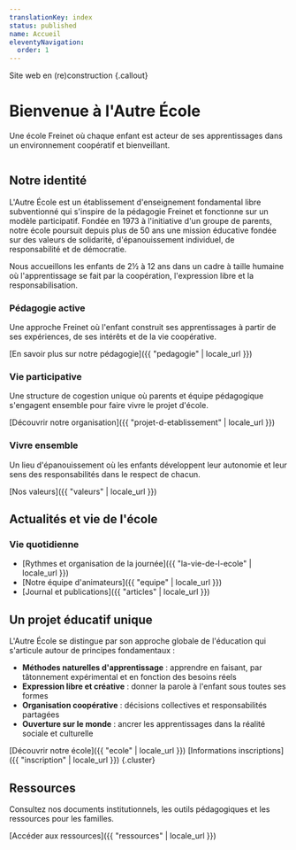 ```yaml
---
translationKey: index
status: published
name: Accueil
eleventyNavigation:
  order: 1
---
```

Site web en (re)construction {.callout}

<!--
<div class="prose box">

- Présentation générale de l’école
- Projet coopératif, freinet, pour le bien de l’enfant, …
- Belles photos
- Annonces importantes du moment?
- Infographie Freinet

1. historique et valeurs
2. Actus
3. Inscription
4. Equipe et contact
5. Doc parents
6. Vie de l'école
7. Divers ?
</div>
-->

# Bienvenue à l'Autre École

Une école Freinet où chaque enfant est acteur de ses apprentissages dans un environnement coopératif et bienveillant.

<img src="/_images/pages/equipe/Equipe-23-24-scaled.jpg" alt="" loading="eager" />

## Notre identité

L'Autre École est un établissement d'enseignement fondamental libre subventionné qui s'inspire de la pédagogie Freinet et fonctionne sur un modèle participatif. Fondée en 1973 à l'initiative d'un groupe de parents, notre école poursuit depuis plus de 50 ans une mission éducative fondée sur des valeurs de solidarité, d'épanouissement individuel, de responsabilité et de démocratie.

Nous accueillons les enfants de 2½ à 12 ans dans un cadre à taille humaine où l'apprentissage se fait par la coopération, l'expression libre et la responsabilisation.

<div class="grid-auto"><div>

### Pédagogie active

Une approche Freinet où l'enfant construit ses apprentissages à partir de ses expériences, de ses intérêts et de la vie coopérative.

[En savoir plus sur notre pédagogie]({{ "pedagogie" | locale_url }})

</div><div>

### Vie participative

Une structure de cogestion unique où parents et équipe pédagogique s'engagent ensemble pour faire vivre le projet d'école.

[Découvrir notre organisation]({{ "projet-d-etablissement" | locale_url }})

</div><div>

### Vivre ensemble

Un lieu d'épanouissement où les enfants développent leur autonomie et leur sens des responsabilités dans le respect de chacun.

[Nos valeurs]({{ "valeurs" | locale_url }})

</div></div>

## Actualités et vie de l'école

### Vie quotidienne

- [Rythmes et organisation de la journée]({{ "la-vie-de-l-ecole" | locale_url }})
- [Notre équipe d'animateurs]({{ "equipe" | locale_url }})
- [Journal et publications]({{ "articles" | locale_url }})

## Un projet éducatif unique

L'Autre École se distingue par son approche globale de l'éducation qui s'articule autour de principes fondamentaux :

- **Méthodes naturelles d'apprentissage** : apprendre en faisant, par tâtonnement expérimental et en fonction des besoins réels
- **Expression libre et créative** : donner la parole à l'enfant sous toutes ses formes
- **Organisation coopérative** : décisions collectives et responsabilités partagées
- **Ouverture sur le monde** : ancrer les apprentissages dans la réalité sociale et culturelle

[Découvrir notre école]({{ "ecole" | locale_url }}) [Informations inscriptions]({{ "inscription" | locale_url }}) {.cluster}

## Ressources

Consultez nos documents institutionnels, les outils pédagogiques et les ressources pour les familles.

[Accéder aux ressources]({{ "ressources" | locale_url }})
